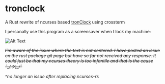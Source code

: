 # tronclock
A Rust rewrite of ncurses based [tronClock](https://github.com/tkmarsh/tronClock) using crossterm

I personally use this program as a screensaver when I lock my machine:

![Alt Text](https://media.giphy.com/media/MebvwlYxu78VtPgyMz/giphy.gif)

~~*I'm aware of the issue where the text is not centered. I have posted an issue on the rust package git page but have so far not received any response. It could just be that my ncurses theory is too infantile and that is the cause ¯\_(ツ)_/¯*~~

^*no longer an issue after replacing ncurses-rs*
